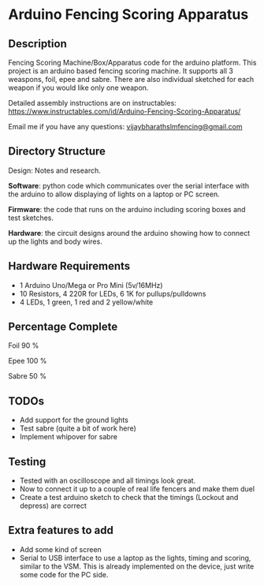 # Arduino Fencing Scoring Apparatus


## Description

Fencing Scoring Machine/Box/Apparatus code for the arduino platform.
This project is an arduino based fencing scoring machine. It supports all 3
weaspons, foil, epee and sabre. There are also individual sketched for each
weapon if you would like only one weapon.

Detailed assembly instructions are on instructables: 
https://www.instructables.com/id/Arduino-Fencing-Scoring-Apparatus/

Email me if you have any questions: vijaybharathslmfencing@gmail.com


## Directory Structure

Design: Notes and research. 

**Software**: python code which communicates over the serial interface with the
arduino to allow displaying of lights on a laptop or PC screen.

**Firmware**: the code that runs on the arduino including scoring boxes and test
sketches.

**Hardware**: the circuit designs around the arduino showing how to connect up the
lights and body wires.


## Hardware Requirements

 - 1 Arduino Uno/Mega or Pro Mini (5v/16MHz)
 - 10 Resistors, 4 220R for LEDs, 6 1K for pullups/pulldowns
 - 4 LEDs, 1 green, 1 red and 2 yellow/white


## Percentage Complete

Foil        90 %

Epee       100 %

Sabre       50 %


## TODOs

 - Add support for the ground lights
 - Test sabre (quite a bit of work here)
 - Implement whipover for sabre


## Testing

 - Tested with an oscilloscope and all timings look great.
 - Now to connect it up to a couple of real life fencers and make them duel
 - Create a test arduino sketch to check that the timings (Lockout and depress)
   are correct


## Extra features to add

 - Add some kind of screen
 - Serial to USB interface to use a laptop as the lights, timing and scoring,
   similar to the VSM. This is already implemented on the device, just write
   some code for the PC side. 

